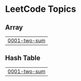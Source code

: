 

<!---LeetCode Topics Start-->
# LeetCode Topics
## Array
|  |
| ------- |
| [0001-two-sum](https://github.com/KhafiaAyyub/Practice-Problem/tree/master/0001-two-sum) |
## Hash Table
|  |
| ------- |
| [0001-two-sum](https://github.com/KhafiaAyyub/Practice-Problem/tree/master/0001-two-sum) |
<!---LeetCode Topics End-->
